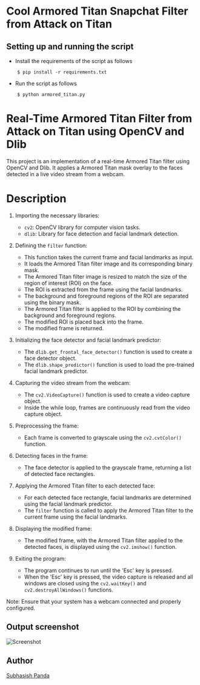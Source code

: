 # <b> Cool Armored Titan Snapchat Filter from Attack on Titan </b>

## Setting up and running the script

- Install the requirements of the script as follows
```
    $ pip install -r requirements.txt
```

- Run the script as follows
```
    $ python armored_titan.py
```

# Real-Time Armored Titan Filter from Attack on Titan using OpenCV and Dlib

This project is an implementation of a real-time Armored Titan filter using OpenCV and Dlib. It applies a Armored Titan mask overlay to the faces detected in a live video stream from a webcam.

# Description 

1. Importing the necessary libraries:
   - `cv2`: OpenCV library for computer vision tasks.
   - `dlib`: Library for face detection and facial landmark detection.

2. Defining the `filter` function:
   - This function takes the current frame and facial landmarks as input.
   - It loads the Armored Titan filter image and its corresponding binary mask.
   - The Armored Titan filter image is resized to match the size of the region of interest (ROI) on the face.
   - The ROI is extracted from the frame using the facial landmarks.
   - The background and foreground regions of the ROI are separated using the binary mask.
   - The Armored Titan filter is applied to the ROI by combining the background and foreground regions.
   - The modified ROI is placed back into the frame.
   - The modified frame is returned.

3. Initializing the face detector and facial landmark predictor:
   - The `dlib.get_frontal_face_detector()` function is used to create a face detector object.
   - The `dlib.shape_predictor()` function is used to load the pre-trained facial landmark predictor.

4. Capturing the video stream from the webcam:
   - The `cv2.VideoCapture()` function is used to create a video capture object.
   - Inside the while loop, frames are continuously read from the video capture object.

5. Preprocessing the frame:
   - Each frame is converted to grayscale using the `cv2.cvtColor()` function.

6. Detecting faces in the frame:
   - The face detector is applied to the grayscale frame, returning a list of detected face rectangles.

7. Applying the Armored Titan filter to each detected face:
   - For each detected face rectangle, facial landmarks are determined using the facial landmark predictor.
   - The `filter` function is called to apply the Armored Titan filter to the current frame using the facial landmarks.

8. Displaying the modified frame:
   - The modified frame, with the Armored Titan filter applied to the detected faces, is displayed using the `cv2.imshow()` function.

9. Exiting the program:
   - The program continues to run until the 'Esc' key is pressed.
   - When the 'Esc' key is pressed, the video capture is released and all windows are closed using the `cv2.waitKey()` and `cv2.destroyAllWindows()` functions.



Note: Ensure that your system has a webcam connected and properly configured.

## Output screenshot

![Screenshot](https://github.com/Codingpanda252/Face-X/assets/129882142/3e1a2fe6-4616-46dc-a7e7-df05ceff4936)

## Author
[Subhasish Panda](https://github.com/Codingpanda252)
